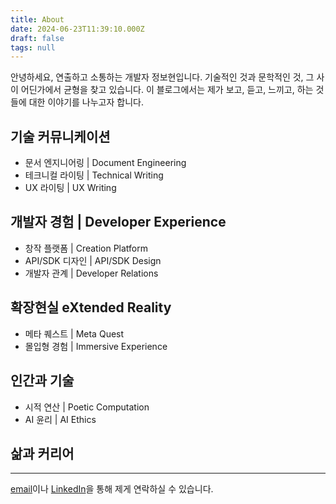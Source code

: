 ```yaml
---
title: About
date: 2024-06-23T11:39:10.000Z
draft: false
tags: null
---
```


안녕하세요, 연출하고 소통하는 개발자 정보현입니다. 기술적인 것과 문학적인 것, 그 사이 어딘가에서 균형을 찾고 있습니다. 이 블로그에서는 제가 보고, 듣고, 느끼고, 하는 것들에 대한 이야기를 나누고자 합니다.

## 기술 커뮤니케이션

- 문서 엔지니어링 | Document Engineering
- 테크니컬 라이팅 | Technical Writing
- UX 라이팅 | UX Writing

## 개발자 경험 | Developer Experience

- 창작 플랫폼 | Creation Platform
- API/SDK 디자인 | API/SDK Design
- 개발자 관계 | Developer Relations

## 확장현실 eXtended Reality

- 메타 퀘스트 | Meta Quest
- 몰입형 경험 | Immersive Experience

## 인간과 기술

- 시적 연산 | Poetic Computation
- AI 윤리 | AI Ethics

## 삶과 커리어

---

[email](mailto:orange.b.jung@gmail.com)이나 [LinkedIn](https://www.linkedin.com/in/bohyun-jung/)을 통해 제게 연락하실 수 있습니다.
